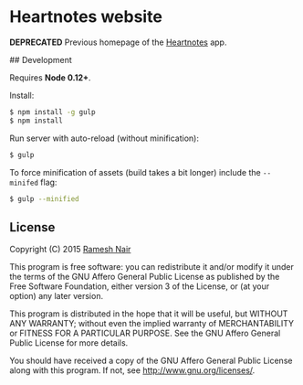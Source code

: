 # Heartnotes website

**DEPRECATED** Previous homepage of the [Heartnotes](https://github.com/hiddentao/heartnotes) app.

## Development

Requires **Node 0.12+**.

Install:

```bash
$ npm install -g gulp
$ npm install
```

Run server with auto-reload (without minification):

```bash
$ gulp
```

To force minification of assets (build takes a bit longer) include the `--minifed` flag:

```bash
$ gulp --minified
```

## License

Copyright (C) 2015 [Ramesh Nair](https://hiddentao.com)

This program is free software: you can redistribute it and/or modify
it under the terms of the GNU Affero General Public License as
published by the Free Software Foundation, either version 3 of the
License, or (at your option) any later version.

This program is distributed in the hope that it will be useful,
but WITHOUT ANY WARRANTY; without even the implied warranty of
MERCHANTABILITY or FITNESS FOR A PARTICULAR PURPOSE.  See the
GNU Affero General Public License for more details.

You should have received a copy of the GNU Affero General Public License
along with this program.  If not, see <http://www.gnu.org/licenses/>.
